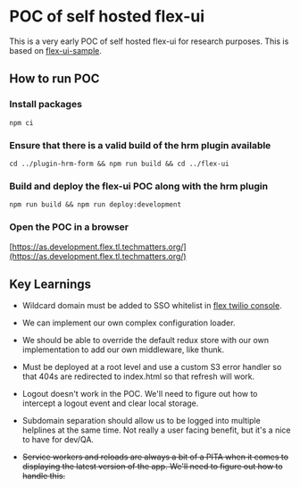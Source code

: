 # POC of self hosted flex-ui

This is a very early POC of self hosted flex-ui for research purposes. This is based on [flex-ui-sample](https://github.com/twilio/flex-ui-sample).

## How to run POC

### Install packages

```
npm ci
```

### Ensure that there is a valid build of the hrm plugin available

```
cd ../plugin-hrm-form && npm run build && cd ../flex-ui
```

### Build and deploy the flex-ui POC along with the hrm plugin

```
npm run build && npm run deploy:development
```

<!-- I thought service workers were required by flex because it was part of the sample, but apparently not. Flex hosted doesn't run a service worker.

 Service worker reloads are complicated. If you want to see the latest version of the app, you'll need to open dev tools, navigate to the application tab, navigate to the Service workers menu and click the skipWaiting button next to the new service worker. Alternatively, you can just use an incognito window that you close/reopen to get the latest version of the app.

There are several strategies for handling service worker reloads in a user friendly way. We'll need to figure out which one works best for us if we go down this path. -->

### Open the POC in a browser

[https://as.development.flex.tl.techmatters.org/](https://as.development.flex.tl.techmatters.org/)

## Key Learnings

- Wildcard domain must be added to SSO whitelist in [flex twilio console](https://console.twilio.com/us1/develop/flex/manage/single-sign-on).

- We can implement our own complex configuration loader.

- We should be able to override the default redux store with our own implementation to add our own middleware, like thunk.

- Must be deployed at a root level and use a custom S3 error handler so that 404s are redirected to index.html so that refresh will work.

- Logout doesn't work in the POC. We'll need to figure out how to intercept a logout event and clear local storage.

- Subdomain separation should allow us to be logged into multiple helplines at the same time. Not really a user facing benefit, but it's a nice to have for dev/QA.

- ~~Service workers and reloads are always a bit of a PITA when it comes to displaying the latest version of the app. We'll need to figure out how to handle this.~~